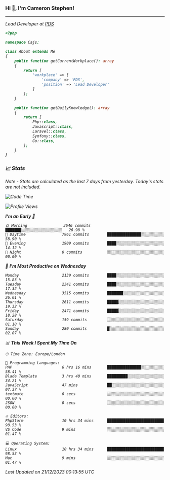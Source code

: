 ### Hi 👋, I'm Cameron Stephen!
<hr>
<p><em>Lead Developer at <a href="https://prindatasolutions.co.uk">PDS</a></p>


```php
<?php

namespace Cajs;

class About extends Me
{
    public function getCurrentWorkplace(): array
    {
        return [
            'workplace' => [
                'company' => 'PDS',
                'position' => 'Lead Developer'
            ]
        ];
    }

    public function getDailyKnowledge(): array
    {
        return [
            Php::class,
            Javascript::class,
            Laravel::class,
            Symfony::class,
            Go::class,
        ];
    }
}
```

### 📈 Stats
<p><em>Note - Stats are calculated as the last 7 days from yesterday. Today's stats are not included.</em></p>


<!--START_SECTION:waka-->
![Code Time](http://img.shields.io/badge/Code%20Time-3%2C638%20hrs%2044%20mins-blue)

![Profile Views](http://img.shields.io/badge/Profile%20Views-0-blue)

**I'm an Early 🐤** 

```text
🌞 Morning                3646 commits        ███████░░░░░░░░░░░░░░░░░░   26.98 % 
🌆 Daytime                7961 commits        ███████████████░░░░░░░░░░   58.90 % 
🌃 Evening                1909 commits        ████░░░░░░░░░░░░░░░░░░░░░   14.12 % 
🌙 Night                  0 commits           ░░░░░░░░░░░░░░░░░░░░░░░░░   00.00 % 
```
📅 **I'm Most Productive on Wednesday** 

```text
Monday                   2139 commits        ████░░░░░░░░░░░░░░░░░░░░░   15.83 % 
Tuesday                  2341 commits        ████░░░░░░░░░░░░░░░░░░░░░   17.32 % 
Wednesday                3515 commits        ███████░░░░░░░░░░░░░░░░░░   26.01 % 
Thursday                 2611 commits        █████░░░░░░░░░░░░░░░░░░░░   19.32 % 
Friday                   2471 commits        █████░░░░░░░░░░░░░░░░░░░░   18.28 % 
Saturday                 159 commits         ░░░░░░░░░░░░░░░░░░░░░░░░░   01.18 % 
Sunday                   280 commits         █░░░░░░░░░░░░░░░░░░░░░░░░   02.07 % 
```


📊 **This Week I Spent My Time On** 

```text
🕑︎ Time Zone: Europe/London

💬 Programming Languages: 
PHP                      6 hrs 16 mins       ███████████████░░░░░░░░░░   58.41 % 
Blade Template           3 hrs 40 mins       █████████░░░░░░░░░░░░░░░░   34.21 % 
JavaScript               47 mins             ██░░░░░░░░░░░░░░░░░░░░░░░   07.37 % 
textmate                 0 secs              ░░░░░░░░░░░░░░░░░░░░░░░░░   00.00 % 
JSON                     0 secs              ░░░░░░░░░░░░░░░░░░░░░░░░░   00.00 % 

🔥 Editors: 
PhpStorm                 10 hrs 34 mins      █████████████████████████   98.53 % 
VS Code                  9 mins              ░░░░░░░░░░░░░░░░░░░░░░░░░   01.47 % 

💻 Operating System: 
Linux                    10 hrs 34 mins      █████████████████████████   98.53 % 
Mac                      9 mins              ░░░░░░░░░░░░░░░░░░░░░░░░░   01.47 % 
```


 Last Updated on 21/12/2023 00:13:55 UTC
<!--END_SECTION:waka-->
